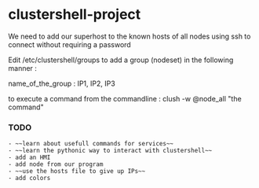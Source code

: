 # clustershell-project


We need to add our superhost to the known hosts of all nodes using ssh to connect without requiring a password

Edit /etc/clustershell/groups to add a group (nodeset) in the following manner :

name_of_the_group : IP1, IP2, IP3

to execute a command from the commandline :
clush -w @node_all "the command"

### TODO 
	- ~~learn about usefull commands for services~~
	- ~~learn the pythonic way to interact with clustershell~~
	- add an HMI
	- add node from our program
	- ~~use the hosts file to give up IPs~~
	- add colors

